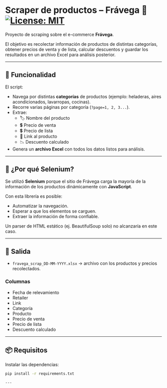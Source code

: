 # Scraper de productos – Frávega 🛒 [![License: MIT](https://img.shields.io/badge/License-MIT-yellow.svg)](LICENSE)

Proyecto de scraping sobre el e-commerce **Frávega**.  

El objetivo es recolectar información de productos de distintas categorías, obtener precios de venta y de lista, calcular descuentos y guardar los resultados en un archivo Excel para análisis posterior.

---

## 🚀 Funcionalidad

El script:
- Navega por distintas **categorías** de productos (ejemplo: heladeras, aires acondicionados, lavarropas, cocinas).
- Recorre varias páginas por categoría (`?page=1, 2, 3...`).
- Extrae:
  - 🏷️ Nombre del producto  
  - 💲 Precio de venta  
  - 💲 Precio de lista  
  - 🔗 Link al producto  
  - 📉 Descuento calculado
- Genera un **archivo Excel** con todos los datos listos para análisis.

---

## 🤔 ¿Por qué Selenium?

Se utilizó **Selenium** porque el sitio de Frávega carga la mayoría de la información de los productos dinámicamente con **JavaScript**.  

Con esta librería es posible:
- Automatizar la navegación.  
- Esperar a que los elementos se carguen.  
- Extraer la información de forma confiable.  

Un parser de HTML estático (ej. BeautifulSoup solo) no alcanzaría en este caso.

---

## 📂 Salida

- `fravega_scrap_DD-MM-YYYY.xlsx` → archivo con los productos y precios recolectados.

### Columnas
- Fecha de relevamiento  
- Retailer  
- Link  
- Categoría  
- Producto  
- Precio de venta  
- Precio de lista  
- Descuento calculado  

---

## 📦 Requisitos

Instalar las dependencias:

```bash
pip install -r requirements.txt

---


